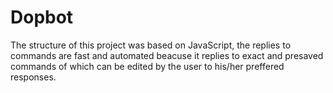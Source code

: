 # Dopbot
The structure of this project was based on JavaScript, the replies to commands are fast and automated
beacuse it replies to exact and presaved commands of which can be edited by the user to his/her preffered 
responses.

